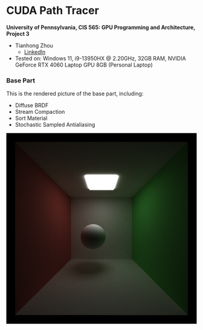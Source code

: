 CUDA Path Tracer
================

**University of Pennsylvania, CIS 565: GPU Programming and Architecture, Project 3**

* Tianhong Zhou
  * [LinkedIn](https://www.linkedin.com/in/tianhong-zhou-b559aa159/)
* Tested on: Windows 11, i9-13950HX @ 2.20GHz, 32GB RAM, NVIDIA GeForce RTX 4060 Laptop GPU 8GB (Personal Laptop)

### Base Part

This is the rendered picture of the base part, including:
- Diffuse BRDF
- Stream Compaction
- Sort Material
- Stochastic Sampled Antialiasing

![](img/Part1.png)

